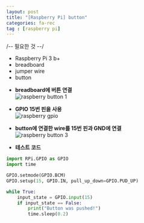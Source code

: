```yaml
---
layout: post
title: "[Raspberry Pi] button"
categories: fa-rec
tag : [raspberry pi]
---
```

<div class="divider"></div>
/-- 필요한 것 --/

- Raspberry Pi 3 b+
- breadboard
- jumper wire
- button

<div class="divider"></div>

- **breadboard에 버튼 연결**<br>
![raspberry button 1](https://krispedia.github.io/assets/images/raspberrypi_button_1.jpg)

- **GPIO 15번 핀을 사용** <br>
![raspberry gpio](https://krispedia.github.io/assets/images/raspberrypi_gpio.jpg)

- **button에 연결한 wire를 15번 핀과 GND에 연결**<br>
![raspberry button 3](https://krispedia.github.io/assets/images/raspberrypi_button_3.jpg)

- **테스트 코드**<br>

```python
import RPi.GPIO as GPIO
import time

GPIO.setmode(GPIO.BCM)
GPIO.setup(15, GPIO.IN, pull_up_down=GPIO.PUD_UP)

while True:
    input_state = GPIO.input(15)
    if input_state == False:
        print("Button was pushed!")
        time.sleep(0.2)
```